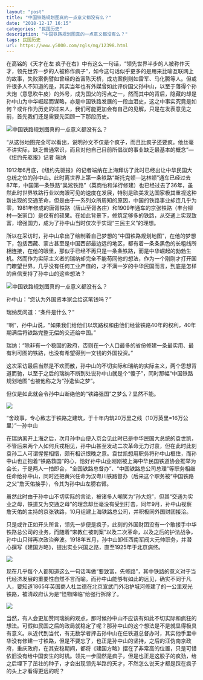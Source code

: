 ```yaml
---
layout: "post"
title: "中国铁路规划图真的一点意义都没有么？"
date: "2018-12-17 16:15"
categories: "民国历史"
description: "中国铁路规划图真的一点意义都没有么？"
tags: 民国历史
url: https://www.y5000.com/zgls/mg/12398.html
---
```






在高铭的《天才在左
疯子在右》中有这么一句话，“领先世界半步的人被称作天才，领先世界一步的人被称作疯子”，如今这句话似乎更多的是用来比喻互联网上的故事，失败案例譬如曾经的首富陈天桥，成功案例则如雷军、马化腾等人。但或许很多人不知道的是，其实当年也有外媒曾如此评价国父孙中山，以至于落得个孙大炮（意思吹牛皮）的外号，成为国父的污点之一，然而其中的背后，隐藏的却是孙中山为中华崛起而谋略，亦是中国铁路发展的一段血泪史，这之中事实究竟是如何？或许作为历史的过来人，我们可能更加会有自己的见解，只是在发表意见之前，首先我们还是需要先回顾一下那段历史。

![中国铁路规划图真的一点意义都没有么？](/uploads/allimg/170206/6-1F20613592U19.JPG)

“从这张地图完全可以看出，说明孙文不仅是个疯子，而且比疯子还要疯。他丝毫不讲实际，缺乏普通常识，而且对他自己目前所倡议的事业缺乏最基本的概念”—《纽约先驱报》记者
端纳

1912年6月底，《纽约先驱报》的记者端纳在上海拜访了此时已经出让中华民国大总统之位的孙中山。此时离世界上第一条铁路“斯托克顿—达林顿”通车已经过去87年，中国第一条铁路“吴淞铁路”（英商怡和洋行修建）也已经过去了36年，虽然此时世界铁路行业以肉眼可见的速度在发展，特别是欧美发达国家极其重视这种新出现的交通革命，但是由于一系列众所周知的原因，中国的铁路事业却连几乎为零，1981年修成的唐胥铁路（唐山至胥各庄）和1909年通车的京张铁路（丰台柳村—张家口）是仅有的硕果。在如此背景下，修筑足够多的铁路，从交通上实现致富，增强国力，成为了孙中山当时仅次于实现“三民主义”的理想。

所以在采访时，孙中山拿出了绘制着自己梦想的“中国铁路规划地图”，在他的梦想下，包括西藏、蒙古甚至是中国西部最边远的地区，都有着一条条黑色的长粗线所相连接，在他的眼里，那似乎已经不再只是一条条铁路，而是中华崛起的勃勃生机。然而作为实际主义者的瑞纳却完全不能苟同他的想法，作为一个刚刚才打开国门瞭望世界，几乎没有任何工业产值的，才不满一岁的中华民国而言，到底是怎样的自信支持了孙中山的这些想法？

![中国铁路规划图真的一点意义都没有么？](/uploads/allimg/170206/6-1F206135J1105.JPG)

孙中山：“您认为外国资本家会给这笔钱吗？”

瑞纳反问道：“条件是什么？”

“啊”，孙中山说，“如果我们给他们以筑路权和由他们经营铁路40年的权利，40年期满后将铁路完整无偿的交还给中国。”

瑞纳：“除非有一个稳固的政府，否则在一个人口最多的省份修建一条最实用、最有利可图的铁路，也没有希望得到一文钱的外国投资。”

这次采访最后当然是不欢而散，孙中山的不切实际和瑞纳的实际主义，两个思想背道而驰，以至于之后的瑞纳不断到处说孙中山就是个“傻子”，同时那幅“中国铁路规划地图”也被他称之为“孙逸仙之梦”。

但仅是如此就会令孙中山断绝他的“铁路强国”之梦么？显然不能。

![](https://img.y5000.com/uploads/allimg/170206/14040451K-0.jpg)

“舍政事，专心致志于铁路之建筑，于十年内筑20万里之线（10万英里=16万公里）”—孙中山

在瑞纳离开上海之后，次月孙中山便入京会见此时已是中华民国大总统的袁世凯，不管后来两个人如何兵戎相见，孙中山甚至发动二次革命无力讨袁，但在此时此刻袁孙二人可谓惺惺相惜，颇有相识恨晚之意。袁世凯想用职务将孙中山框住，而孙中山也正抱着“铁路救国”的心，恰好孙中山业刚刚被上海中华民国铁道协会推举为会长，于是两人一拍即合，“全国铁路总督办”、“中国铁路总公司总理”等职务相继任命给孙中山，同时还把黄兴任命为汉粤川铁路督办（后来这个职务被“中国铁路之父”詹天佑接手），令其为孙中山左膀右臂。

虽然此时由于孙中山不切实际的言论，被诸多人嘲笑为“孙大炮”，但其“交通为实业之母，铁道又为交通之母”的理念却丝毫没有受到打击，同年9月，孙中山视察詹天佑的主持的京张铁路，10月组建上海铁路总公司，并积极同外国财团接洽。

只是或许正如开头所言，领先一步便是疯子，此刻的外国财团没有一个敢接手中华铁路总公司的业务，而随着“宋教仁被刺案”以及二次革命，以及之后的护法战争，孙中山只得再次政治奔波。1918年五月，孙中山卸任西南军阀大元帅职务，并潜心撰写《建国方略》，提出实业兴国之路，直至1925年于北京病终。

![](https://img.y5000.com/uploads/allimg/170206/1404041436-1.jpg)

现在几乎每个人都知道这么一句话叫做“要致富，先修路”，其中铁路的意义对于当代经济发展的重要性自然不言而喻。而孙中山能够有如此的远见，确实不同于凡人，要知道1865年英国商人杜兰德在北京宣武门外沿护城河修建了的一公里观光铁路，被清政府认为是“怪物降临”给强行拆除了。

![](https://img.y5000.com/uploads/allimg/170206/140404C51-2.jpg)

当然，有人会更加赞同瑞纳的观点，那时候孙中山不应该有如此不切实际和疯狂的想法。可假如民国之后的政局就稳定了呢？那孙中山的这个想法是不是就显得极具有意义。从近代到当代，有无数学者抨击孙中山在任铁道总督办时，其实他手里中华没有修建一寸铁路，但是不要忘了，也正是孙中山的坚持，之后的汪伪南京政府，重庆政府，在其安稳期间，都将《建国方略》摆在了非常高的位置，只是可惜依旧没有给中国安生的时机。领先一步固然是疯子，但是也正是这股子的疯劲，给之后埋下了茁壮的种子，才会出现领先半路的天才，不然怎么说天才都是踩在疯子的头上才看得更远的呢？
